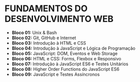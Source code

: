 # FUNDAMENTOS DO DESENVOLVIMENTO WEB

- **Bloco 01:** Unix & Bash
- **Bloco 02:** Git, GitHub e Internet
- **Bloco 03:** Introdução à HTML e CSS
- **Bloco 04:** Introdução à JavaScript e Lógica de Programação
- **Bloco 05:** JavaScript: DOM, Eventos e Web Storage
- **Bloco 06:** HTML e CSS: Forms, Flexbox e Responsivo
- **Bloco 07:** Introdução à JavaScript ES6 e Testes Unitários
- **Bloco 08:** Higher Order Functions do JavaScript ES6
- **Bloco 09:** JavaScript e Testes Assíncronos
